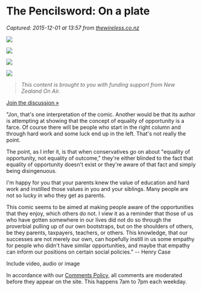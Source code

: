 # The Pencilsword: On a plate

_Captured: 2015-12-01 at 13:57 from [thewireless.co.nz](http://thewireless.co.nz/articles/the-pencilsword-on-a-plate)_

![](http://thewireless.co.nz/system/production/content_images/images/000/002/336/full/01.gif?1432154934)

![](http://thewireless.co.nz/system/production/content_images/images/000/002/337/full/02.gif?1432155047)

![](http://thewireless.co.nz/system/production/content_images/images/000/002/338/full/03.gif?1432155157)

![](http://thewireless.co.nz/system/production/content_images/images/000/002/339/full/04.gif?1432155273)

> _This content is brought to you with funding support from New Zealand On Air._

[ Join the discussion » ](http://thewireless.co.nz/articles/the-pencilsword-on-a-plate/discussion)

"Jon, that's one interpretation of the comic. Another would be that its author is attempting at showing that the concept of equality of opportunity is a farce. Of course there will be people who start in the right column and through hard work and some luck end up in the left. That's not really the point.

The point, as I infer it, is that when conservatives go on about "equality of opportunity, not equality of outcome," they're either blinded to the fact that equality of opportunity doesn't exist or they're aware of that fact and simply being disingenuous.

I'm happy for you that your parents knew the value of education and hard work and instilled those values in you and your siblings. Many people are not so lucky in who they get as parents.

This comic seems to be aimed at making people aware of the opportunities that they enjoy, which others do not. I view it as a reminder that those of us who have gotten somewhere in our lives did not do so through the proverbial pulling up of our own bootstraps, but on the shoulders of others, be they parents, taxpayers, teachers, or others. This knowledge, that our successes are not merely our own, can hopefully instill in us some empathy for people who didn't have similar opportunities, and maybe that empathy can inform our positions on certain social policies." -- Henry Case

Include video, audio or image 

In accordance with our [Comments Policy](http://thewireless.co.nz/comments-policy), all comments are moderated before they appear on the site. This happens 7am to 7pm each weekday.
